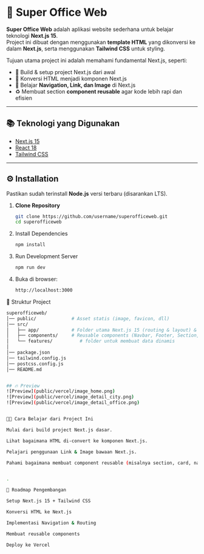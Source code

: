 # 🏢 Super Office Web

**Super Office Web** adalah aplikasi website sederhana untuk belajar teknologi **Next.js 15**.  
Project ini dibuat dengan menggunakan **template HTML** yang dikonversi ke dalam **Next.js**, serta menggunakan **Tailwind CSS** untuk styling.  

Tujuan utama project ini adalah memahami fundamental Next.js, seperti:
- 🚀 Build & setup project Next.js dari awal  
- 🔄 Konversi HTML menjadi komponen Next.js  
- 🧭 Belajar **Navigation, Link, dan Image** di Next.js  
- ♻️ Membuat section **component reusable** agar kode lebih rapi dan efisien  

---

## 📚 Teknologi yang Digunakan
- [Next.js 15](https://nextjs.org/)  
- [React 18](https://reactjs.org/)  
- [Tailwind CSS](https://tailwindcss.com/)  

---

## ⚙️ Installation

Pastikan sudah terinstall **Node.js** versi terbaru (disarankan LTS).  

1. **Clone Repository**
   ```bash
   git clone https://github.com/username/superofficeweb.git
   cd superofficeweb

2. Install Dependencies
   ```bash
   npm install
4. Run Development Server
   ```bash
   npm run dev
5. Buka di browser:
   ```bash
   http://localhost:3000

📂 Struktur Project
   ```bash
   superofficeweb/
   │── public/             # Asset statis (image, favicon, dll)
   │── src/
   │   ├── app/            # Folder utama Next.js 15 (routing & layout) & Global styles (Tailwind setup)
   │   ├── components/     # Reusable components (Navbar, Footer, Section, dll)
   │   └── features/          # folder untuk membuat data dinamis
   │
   │── package.json
   │── tailwind.config.js
   │── postcss.config.js
   │── README.md


## 🔥 Preview
![Preview](public/vercel/image_home.png)
![Preview](public/vercel/image_detail_city.png)
![Preview](public/vercel/image_detail_office.png)


🧑‍💻 Cara Belajar dari Project Ini

Mulai dari build project Next.js dasar.

Lihat bagaimana HTML di-convert ke komponen Next.js.

Pelajari penggunaan Link & Image bawaan Next.js.

Pahami bagaimana membuat component reusable (misalnya section, card, navbar).


.

📌 Roadmap Pengembangan

 Setup Next.js 15 + Tailwind CSS

 Konversi HTML ke Next.js

 Implementasi Navigation & Routing

 Membuat reusable components

 Deploy ke Vercel